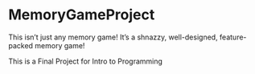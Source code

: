 # MemoryGameProject
This isn’t just any memory game! It’s a shnazzy, well-designed, feature-packed memory game!

This is a Final Project for Intro to Programming
